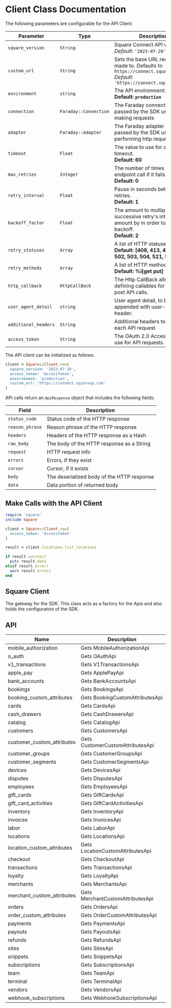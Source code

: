 
# Client Class Documentation

The following parameters are configurable for the API Client:

| Parameter | Type | Description |
|  --- | --- | --- |
| `square_version` | `String` | Square Connect API versions<br>*Default*: `'2023-07-20'` |
| `custom_url` | `String` | Sets the base URL requests are made to. Defaults to `https://connect.squareup.com`<br>*Default*: `'https://connect.squareup.com'` |
| `environment` | `string` | The API environment. <br> **Default: `production`** |
| `connection` | `Faraday::Connection` | The Faraday connection object passed by the SDK user for making requests |
| `adapter` | `Faraday::Adapter` | The Faraday adapter object passed by the SDK user for performing http requests |
| `timeout` | `Float` | The value to use for connection timeout. <br> **Default: 60** |
| `max_retries` | `Integer` | The number of times to retry an endpoint call if it fails. <br> **Default: 0** |
| `retry_interval` | `Float` | Pause in seconds between retries. <br> **Default: 1** |
| `backoff_factor` | `Float` | The amount to multiply each successive retry's interval amount by in order to provide backoff. <br> **Default: 2** |
| `retry_statuses` | `Array` | A list of HTTP statuses to retry. <br> **Default: [408, 413, 429, 500, 502, 503, 504, 521, 522, 524]** |
| `retry_methods` | `Array` | A list of HTTP methods to retry. <br> **Default: %i[get put]** |
| `http_callback` | `HttpCallBack` | The Http CallBack allows defining callables for pre and post API calls. |
| `user_agent_detail` | `string` | User agent detail, to be appended with user-agent header. |
| `additional_headers` | `String` | Additional headers to add to each API request |
| `access_token` | `String` | The OAuth 2.0 Access Token to use for API requests. |

The API client can be initialized as follows:

```ruby
client = Square::Client.new(
  square_version: '2023-07-20',
  access_token: 'AccessToken',
  environment: 'production',
  custom_url: 'https://connect.squareup.com'
)
```

API calls return an `ApiResponse` object that includes the following fields:

| Field | Description |
|  --- | --- |
| `status_code` | Status code of the HTTP response |
| `reason_phrase` | Reason phrase of the HTTP response |
| `headers` | Headers of the HTTP response as a Hash |
| `raw_body` | The body of the HTTP response as a String |
| `request` | HTTP request info |
| `errors` | Errors, if they exist |
| `cursor` | Cursor, if it exists |
| `body` | The deserialized body of the HTTP response |
| `data` | Data portion of returned body |

## Make Calls with the API Client

```ruby
require 'square'
include Square

client = Square::Client.new(
  access_token: 'AccessToken'
)

result = client.locations.list_locations

if result.success?
  puts result.data
elsif result.error?
  warn result.errors
end
```

## Square Client

The gateway for the SDK. This class acts as a factory for the Apis and also holds the configuration of the SDK.

## API

| Name | Description |
|  --- | --- |
| mobile_authorization | Gets MobileAuthorizationApi |
| o_auth | Gets OAuthApi |
| v1_transactions | Gets V1TransactionsApi |
| apple_pay | Gets ApplePayApi |
| bank_accounts | Gets BankAccountsApi |
| bookings | Gets BookingsApi |
| booking_custom_attributes | Gets BookingCustomAttributesApi |
| cards | Gets CardsApi |
| cash_drawers | Gets CashDrawersApi |
| catalog | Gets CatalogApi |
| customers | Gets CustomersApi |
| customer_custom_attributes | Gets CustomerCustomAttributesApi |
| customer_groups | Gets CustomerGroupsApi |
| customer_segments | Gets CustomerSegmentsApi |
| devices | Gets DevicesApi |
| disputes | Gets DisputesApi |
| employees | Gets EmployeesApi |
| gift_cards | Gets GiftCardsApi |
| gift_card_activities | Gets GiftCardActivitiesApi |
| inventory | Gets InventoryApi |
| invoices | Gets InvoicesApi |
| labor | Gets LaborApi |
| locations | Gets LocationsApi |
| location_custom_attributes | Gets LocationCustomAttributesApi |
| checkout | Gets CheckoutApi |
| transactions | Gets TransactionsApi |
| loyalty | Gets LoyaltyApi |
| merchants | Gets MerchantsApi |
| merchant_custom_attributes | Gets MerchantCustomAttributesApi |
| orders | Gets OrdersApi |
| order_custom_attributes | Gets OrderCustomAttributesApi |
| payments | Gets PaymentsApi |
| payouts | Gets PayoutsApi |
| refunds | Gets RefundsApi |
| sites | Gets SitesApi |
| snippets | Gets SnippetsApi |
| subscriptions | Gets SubscriptionsApi |
| team | Gets TeamApi |
| terminal | Gets TerminalApi |
| vendors | Gets VendorsApi |
| webhook_subscriptions | Gets WebhookSubscriptionsApi |

